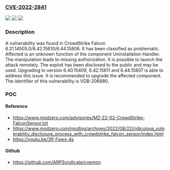 ### [CVE-2022-2841](https://cve.mitre.org/cgi-bin/cvename.cgi?name=CVE-2022-2841)
![](https://img.shields.io/static/v1?label=Product&message=Falcon&color=blue)
![](https://img.shields.io/static/v1?label=Version&message=%3D%206.31.14505.0%20&color=brighgreen)
![](https://img.shields.io/static/v1?label=Vulnerability&message=CWE-862%20Missing%20Authorization&color=brighgreen)

### Description

A vulnerability was found in CrowdStrike Falcon 6.31.14505.0/6.42.15610/6.44.15806. It has been classified as problematic. Affected is an unknown function of the component Uninstallation Handler. The manipulation leads to missing authorization. It is possible to launch the attack remotely. The exploit has been disclosed to the public and may be used. Upgrading to version 6.40.15409, 6.42.15611 and 6.44.15807 is able to address this issue. It is recommended to upgrade the affected component. The identifier of this vulnerability is VDB-206880.

### POC

#### Reference
- https://www.modzero.com/advisories/MZ-22-02-CrowdStrike-FalconSensor.txt
- https://www.modzero.com/modlog/archives/2022/08/22/ridiculous_vulnerability_disclosure_process_with_crowdstrike_falcon_sensor/index.html
- https://youtu.be/3If-Fqwx-4s

#### Github
- https://github.com/ARPSyndicate/cvemon

